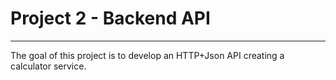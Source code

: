 # Project 2 - Backend API
---
The goal of this project is to develop an HTTP+Json API creating a calculator service.


